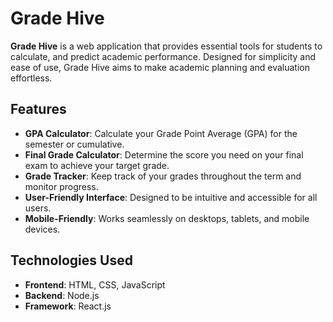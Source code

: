 # Grade Hive

**Grade Hive** is a web application that provides essential tools for students to calculate, and predict academic performance. Designed for simplicity and ease of use, Grade Hive aims to make academic planning and evaluation effortless.

## Features

- **GPA Calculator**: Calculate your Grade Point Average (GPA) for the semester or cumulative.
- **Final Grade Calculator**: Determine the score you need on your final exam to achieve your target grade.
- **Grade Tracker**: Keep track of your grades throughout the term and monitor progress.
- **User-Friendly Interface**: Designed to be intuitive and accessible for all users.
- **Mobile-Friendly**: Works seamlessly on desktops, tablets, and mobile devices.

## Technologies Used

- **Frontend**: HTML, CSS, JavaScript
- **Backend**: Node.js
- **Framework**: React.js
